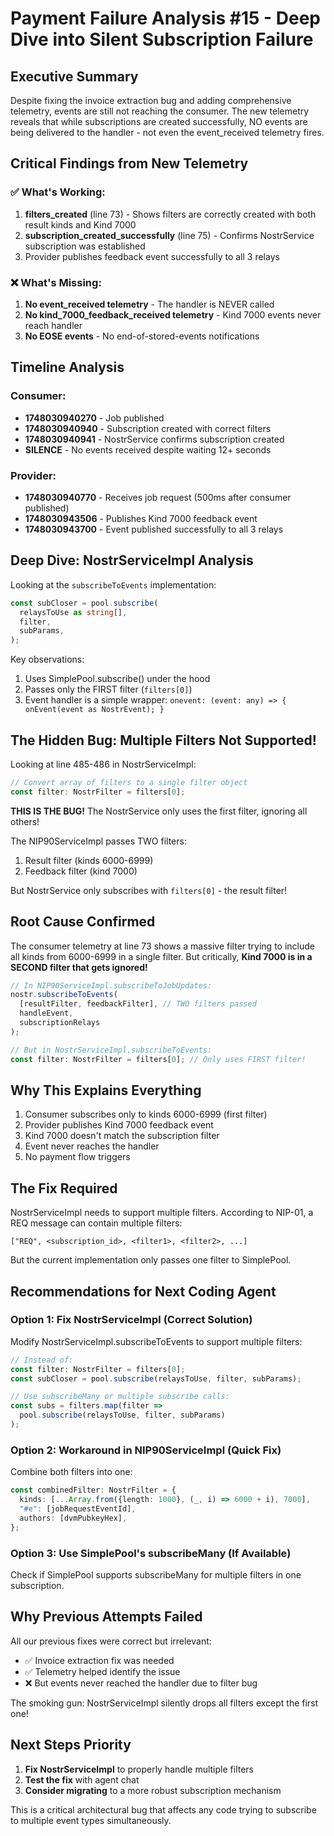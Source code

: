 # Payment Failure Analysis #15 - Deep Dive into Silent Subscription Failure

## Executive Summary

Despite fixing the invoice extraction bug and adding comprehensive telemetry, events are still not reaching the consumer. The new telemetry reveals that while subscriptions are created successfully, NO events are being delivered to the handler - not even the event_received telemetry fires.

## Critical Findings from New Telemetry

### ✅ What's Working:
1. **filters_created** (line 73) - Shows filters are correctly created with both result kinds and Kind 7000
2. **subscription_created_successfully** (line 75) - Confirms NostrService subscription was established  
3. Provider publishes feedback event successfully to all 3 relays

### ❌ What's Missing:
1. **No event_received telemetry** - The handler is NEVER called
2. **No kind_7000_feedback_received telemetry** - Kind 7000 events never reach handler
3. **No EOSE events** - No end-of-stored-events notifications

## Timeline Analysis

### Consumer:
- **1748030940270** - Job published
- **1748030940940** - Subscription created with correct filters
- **1748030940941** - NostrService confirms subscription created
- **SILENCE** - No events received despite waiting 12+ seconds

### Provider:
- **1748030940770** - Receives job request (500ms after consumer published)
- **1748030943506** - Publishes Kind 7000 feedback event  
- **1748030943700** - Event published successfully to all 3 relays

## Deep Dive: NostrServiceImpl Analysis

Looking at the `subscribeToEvents` implementation:

```typescript
const subCloser = pool.subscribe(
  relaysToUse as string[],
  filter,
  subParams,
);
```

Key observations:
1. Uses SimplePool.subscribe() under the hood
2. Passes only the FIRST filter (`filters[0]`)
3. Event handler is a simple wrapper: `onevent: (event: any) => { onEvent(event as NostrEvent); }`

## The Hidden Bug: Multiple Filters Not Supported!

Looking at line 485-486 in NostrServiceImpl:
```typescript
// Convert array of filters to a single filter object
const filter: NostrFilter = filters[0];
```

**THIS IS THE BUG!** The NostrService only uses the first filter, ignoring all others!

The NIP90ServiceImpl passes TWO filters:
1. Result filter (kinds 6000-6999)
2. Feedback filter (kind 7000)

But NostrService only subscribes with `filters[0]` - the result filter!

## Root Cause Confirmed

The consumer telemetry at line 73 shows a massive filter trying to include all kinds from 6000-6999 in a single filter. But critically, **Kind 7000 is in a SECOND filter that gets ignored!**

```typescript
// In NIP90ServiceImpl.subscribeToJobUpdates:
nostr.subscribeToEvents(
  [resultFilter, feedbackFilter], // TWO filters passed
  handleEvent,
  subscriptionRelays
);

// But in NostrServiceImpl.subscribeToEvents:
const filter: NostrFilter = filters[0]; // Only uses FIRST filter!
```

## Why This Explains Everything

1. Consumer subscribes only to kinds 6000-6999 (first filter)
2. Provider publishes Kind 7000 feedback event
3. Kind 7000 doesn't match the subscription filter
4. Event never reaches the handler
5. No payment flow triggers

## The Fix Required

NostrServiceImpl needs to support multiple filters. According to NIP-01, a REQ message can contain multiple filters:

```
["REQ", <subscription_id>, <filter1>, <filter2>, ...]
```

But the current implementation only passes one filter to SimplePool.

## Recommendations for Next Coding Agent

### Option 1: Fix NostrServiceImpl (Correct Solution)
Modify NostrServiceImpl.subscribeToEvents to support multiple filters:

```typescript
// Instead of:
const filter: NostrFilter = filters[0];
const subCloser = pool.subscribe(relaysToUse, filter, subParams);

// Use subscribeMany or multiple subscribe calls:
const subs = filters.map(filter => 
  pool.subscribe(relaysToUse, filter, subParams)
);
```

### Option 2: Workaround in NIP90ServiceImpl (Quick Fix)
Combine both filters into one:

```typescript
const combinedFilter: NostrFilter = {
  kinds: [...Array.from({length: 1000}, (_, i) => 6000 + i), 7000],
  "#e": [jobRequestEventId],
  authors: [dvmPubkeyHex],
};
```

### Option 3: Use SimplePool's subscribeMany (If Available)
Check if SimplePool supports subscribeMany for multiple filters in one subscription.

## Why Previous Attempts Failed

All our previous fixes were correct but irrelevant:
- ✅ Invoice extraction fix was needed
- ✅ Telemetry helped identify the issue
- ❌ But events never reached the handler due to filter bug

The smoking gun: NostrServiceImpl silently drops all filters except the first one!

## Next Steps Priority

1. **Fix NostrServiceImpl** to properly handle multiple filters
2. **Test the fix** with agent chat
3. **Consider migrating** to a more robust subscription mechanism

This is a critical architectural bug that affects any code trying to subscribe to multiple event types simultaneously.